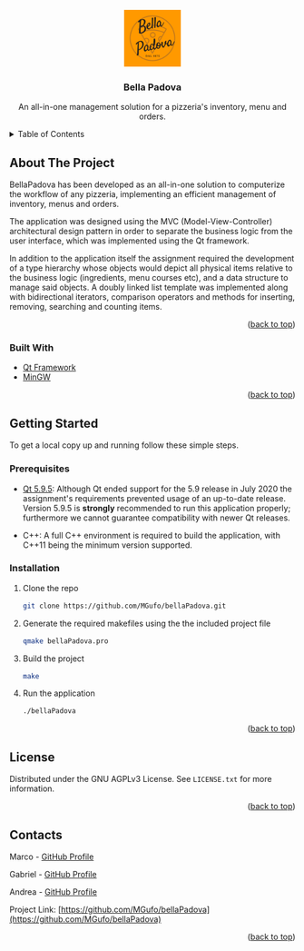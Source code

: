 <div id="top"></div>
<!--
*** Thanks for checking out the Best-README-Template. If you have a suggestion
*** that would make this better, please fork the repo and create a pull request
*** or simply open an issue with the tag "enhancement".
*** Don't forget to give the project a star!
*** Thanks again! Now go create something AMAZING! :D
-->

<!-- PROJECT SHIELDS -->
<!--
*** I'm using markdown "reference style" links for readability.
*** Reference links are enclosed in brackets [ ] instead of parentheses ( ).
*** See the bottom of this document for the declaration of the reference variables
*** for contributors-url, forks-url, etc. This is an optional, concise syntax you may use.
*** https://www.markdownguide.org/basic-syntax/#reference-style-links
-->

<!-- PROJECT LOGO -->
<br />
<div align="center">
  <a href="https://github.com/MGufo/bellaPadova/blob/89679ba27112403a5598cda9c8a490080b251ebd/relazione/logo.png">
    <img src="relazione/logo.png" alt="Logo" width="100" height="100">
  </a>
<h3 align="center">Bella Padova</h3>

  <p align="center">
    An all-in-one management solution for a pizzeria's inventory, menu and orders. 
  <br />
    
  </p>
</div>

<!-- TABLE OF CONTENTS -->
<details>
  <summary>Table of Contents</summary>
  <ol>
    <li>
      <a href="#about-the-project">About The Project</a>
      <ul>
        <li><a href="#built-with">Built With</a></li>
      </ul>
    </li>
    <li>
      <a href="#getting-started">Getting Started</a>
      <ul>
        <li><a href="#prerequisites">Prerequisites</a></li>
        <li><a href="#installation">Installation</a></li>
      </ul>
    </li>
    <li><a href="#usage">Usage</a></li>
    <li><a href="#license">License</a></li>
    <li><a href="#contacts">Contacts</a></li>
  </ol>
</details>

<!-- ABOUT THE PROJECT -->

## About The Project

BellaPadova has been developed as an all-in-one solution to computerize the
workflow of any pizzeria, implementing an efficient management of inventory,
menus and orders.

The application was designed using the MVC (Model-View-Controller) architectural
design pattern in order to separate the business logic from the user interface,
which was implemented using the Qt framework.

In addition to the application itself the assignment required the development of
a type hierarchy whose objects would depict all physical items relative to the
business logic (ingredients, menu courses etc), and a data structure to manage
said objects. A doubly linked list template was implemented along with
bidirectional iterators, comparison operators and methods for inserting,
removing, searching and counting items.

<p align="right">(<a href="#top">back to top</a>)</p>

### Built With

- [Qt Framework](https://www.qt.io/)
- [MinGW](https://www.mingw-w64.org/)

<p align="right">(<a href="#top">back to top</a>)</p>

<!-- GETTING STARTED -->

## Getting Started

To get a local copy up and running follow these simple steps.

### Prerequisites

- [Qt 5.9.5](https://download.qt.io/archive/qt/5.9/5.9.5/):
  Although Qt ended support for the 5.9 release in July 2020 the assignment's
  requirements prevented usage of an up-to-date release.
  Version 5.9.5 is **strongly** recommended to run this application properly; furthermore we cannot guarantee compatibility with newer Qt releases.

- C++:
  A full C++ environment is required to build the application, with C++11 being
  the minimum version supported.

### Installation

1. Clone the repo
   ```sh
   git clone https://github.com/MGufo/bellaPadova.git
   ```
2. Generate the required makefiles using the the included project file
   ```sh
   qmake bellaPadova.pro
   ```
3. Build the project
   ```sh
   make
   ```
4. Run the application

   ```sh
   ./bellaPadova
   ```

<p align="right">(<a href="#top">back to top</a>)</p>

<!-- LICENSE -->

## License

Distributed under the GNU AGPLv3 License. See `LICENSE.txt` for more information.

<p align="right">(<a href="#top">back to top</a>)</p>

<!-- CONTACT -->

## Contacts

Marco - [GitHub Profile](https://github.com/MGufo)

Gabriel - [GitHub Profile](https://github.com/killbizz)

Andrea - [GitHub Profile](https://github.com/AndreaMoscon)

Project Link: [https://github.com/MGufo/bellaPadova](https://github.com/MGufo/bellaPadova)

<p align="right">(<a href="#top">back to top</a>)</p>

